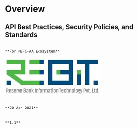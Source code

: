 # Overview

##             **API Best Practices, Security Policies, and Standards**

                                                                           **For NBFC-AA Ecosystem**

![](.gitbook/assets/0.jpeg)

                                                                                    **20-Apr-2021**

                                                                                            **1.1**

